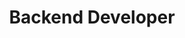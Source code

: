 ---
title: "Backend Developer" 
excerpt: "The path to follow in order to become a backend developer"
permalink: /backend
featured: true
layout: roadmap
categories: [roadmaps]
graphic: "/assets/img/roadmaps/backend-transparent.png"
last_modified_at: "2019-05-06"
---